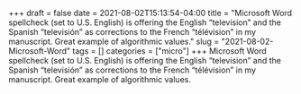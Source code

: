 +++draft = falsedate = 2021-08-02T15:13:54-04:00title = "Microsoft Word spellcheck (set to U.S. English) is offering the English “television” and the Spanish “televisión” as corrections to the French “télévision” in my manuscript. Great example of algorithmic values."slug = "2021-08-02-Microsoft-Word"tags = []categories = ["micro"]+++Microsoft Word spellcheck (set to U.S. English) is offering the English “television” and the Spanish “televisión” as corrections to the French “télévision” in my manuscript. Great example of algorithmic values.